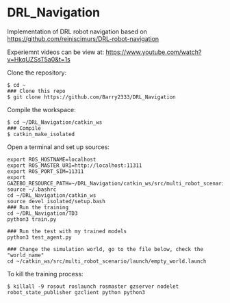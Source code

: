 # DRL_Navigation

Implementation of DRL robot navigation based on https://github.com/reiniscimurs/DRL-robot-navigation

Experiemnt videos can be view at: https://www.youtube.com/watch?v=HkqUZSsT5a0&t=1s

Clone the repository:
```shell
$ cd ~
### Clone this repo
$ git clone https://github.com/Barry2333/DRL_Navigation
```

Compile the workspace:
```shell
$ cd ~/DRL_Navigation/catkin_ws
### Compile
$ catkin_make_isolated
```

Open a terminal and set up sources:
```shell
export ROS_HOSTNAME=localhost
export ROS_MASTER_URI=http://localhost:11311
export ROS_PORT_SIM=11311
export GAZEBO_RESOURCE_PATH=~/DRL_Navigation/catkin_ws/src/multi_robot_scenario/launch
source ~/.bashrc
cd ~/DRL_Navigation/catkin_ws
source devel_isolated/setup.bash
### Run the training
cd ~/DRL_Navigation/TD3
python3 train.py

### Run the test with my trained models
python3 test_agent.py

### Change the simulation world, go to the file below, check the "world_name"
cd ~/catkin_ws/src/multi_robot_scenario/launch/empty_world.launch
```

To kill the training process:
```shell
$ killall -9 rosout roslaunch rosmaster gzserver nodelet robot_state_publisher gzclient python python3
```

